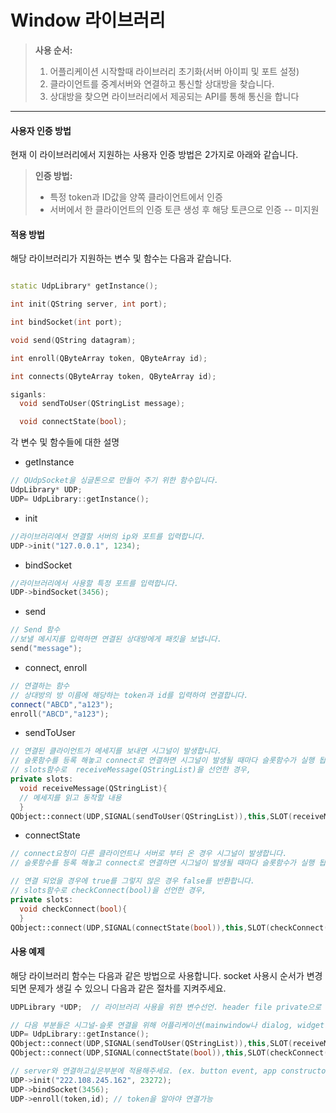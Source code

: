 
# Window 라이브러리

> **사용 순서:**
>1. 어플리케이션 시작할때 라이브러리 초기화(서버 아이피 및 포트 설정)
>2. 클라이언트를 중계서버와 연결하고 통신할 상대방을 찾습니다.
>3. 상대방을 찾으면 라이브러리에서 제공되는 API를 통해 통신을 합니다

---------
#### 사용자 인증 방법
현재 이 라이브러리에서 지원하는 사용자 인증 방법은 2가지로 아래와 같습니다.

> **인증 방법:**
> - 특정 token과 ID값을 양쪽 클라이언트에서 인증
> - 서버에서 한 클라이언트의 인증 토큰 생성 후 해당 토큰으로 인증 -- 미지원 

#### 적용 방법

해당 라이브러리가 지원하는 변수 및 함수는 다음과 같습니다.
```cpp

static UdpLibrary* getInstance();

int init(QString server, int port);

int bindSocket(int port);

void send(QString datagram);

int enroll(QByteArray token, QByteArray id);

int connects(QByteArray token, QByteArray id);

siganls: 
  void sendToUser(QStringList message);

  void connectState(bool);
```
각 변수 및 함수들에 대한 설명


- getInstance
```cpp
// QUdpSocket을 싱글톤으로 만들어 주기 위한 함수입니다.
UdpLibrary* UDP;
UDP= UdpLibrary::getInstance();
```

- init 
```cpp
//라이브러리에서 연결할 서버의 ip와 포트를 입력합니다.
UDP->init("127.0.0.1", 1234);
```
- bindSocket
```cpp
//라이브러리에서 사용할 특정 포트를 입력합니다.
UDP->bindSocket(3456);
```
- send
```cpp
// Send 함수
//보낼 메시지를 입력하면 연결된 상대방에게 패킷을 보냅니다.
send("message");
```
- connect, enroll
```cpp
// 연결하는 함수
// 상대방의 방 이름에 해당하는 token과 id를 입력하여 연결합니다.
connect("ABCD","a123");
enroll("ABCD","a123");
```
- sendToUser
```cpp
// 연결된 클라이언트가 메세지를 보내면 시그널이 발생합니다.
// 슬롯함수를 등록 해놓고 connect로 연결하면 시그널이 발생될 때마다 슬롯함수가 실행 됩니다.
// slots함수로  receiveMessage(QStringList)을 선언한 경우,
private slots:
  void receiveMessage(QStringList){
  // 메세지를 읽고 동작할 내용
  }
QObject::connect(UDP,SIGNAL(sendToUser(QStringList)),this,SLOT(receiveMessage(QStringList)));
```

- connectState
```cpp
// connect요청이 다른 클라이언트나 서버로 부터 온 경우 시그널이 발생합니다.
// 슬롯함수를 등록 해놓고 connect로 연결하면 시그널이 발생될 때마다 슬롯함수가 실행 됩니다.

// 연결 되었을 경우에 true를 그렇지 않은 경우 false를 반환합니다.
// slots함수로 checkConnect(bool)을 선언한 경우,
private slots:
  void checkConnect(bool){
  }
QObject::connect(UDP,SIGNAL(connectState(bool)),this,SLOT(checkConnect(bool)));
```

#### 사용 예제

해당 라이브러리 함수는 다음과 같은 방법으로 사용합니다.
socket 사용시 순서가 변경되면 문제가 생길 수 있으니 다음과 같은 절차를 지켜주세요.

```cpp
UDPLibrary *UDP;  // 라이브러리 사용을 위한 변수선언. header file private으로 선언추천

// 다음 부분들은 시그널-슬롯 연결을 위해 어플리케이션(mainwindow나 dialog, widget 등) 생성자에 선언해주세요.
UDP= UdpLibrary::getInstance();
QObject::connect(UDP,SIGNAL(sendToUser(QStringList)),this,SLOT(receiveMessage(QStringList)));
QObject::connect(UDP,SIGNAL(connectState(bool)),this,SLOT(checkConnect(bool)));

// server와 연결하고싶은부분에 적용해주세요. (ex. button event, app constructor)
UDP->init("222.108.245.162", 23272);
UDP->bindSocket(3456);
UDP->enroll(token,id); // token을 알아야 연결가능

```
